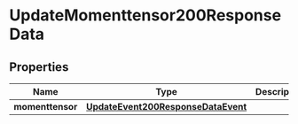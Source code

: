 

# UpdateMomenttensor200ResponseData


## Properties

| Name | Type | Description | Notes |
|------------ | ------------- | ------------- | -------------|
|**momenttensor** | [**UpdateEvent200ResponseDataEvent**](UpdateEvent200ResponseDataEvent.md) |  |  [optional] |



